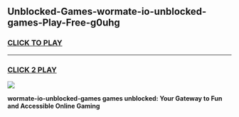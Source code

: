 
## Unblocked-Games-wormate-io-unblocked-games-Play-Free-g0uhg
<h3>
<a href="https://premium76.site?title=wormate-io-unblocked-games&ref=10A">CLICK TO PLAY</a></h3>
<hr>

<h3>
<a href="https://premium76.site?title=wormate-io-unblocked-games&ref=10A">CLICK 2 PLAY</a>
  
</h3>

<a href="https://premium76.site?title=wormate-io-unblocked-games&ref=10A"><img src="https://clearcache.store/games.png"></a>


**wormate-io-unblocked-games games unblocked: Your Gateway to Fun and Accessible Online Gaming**
